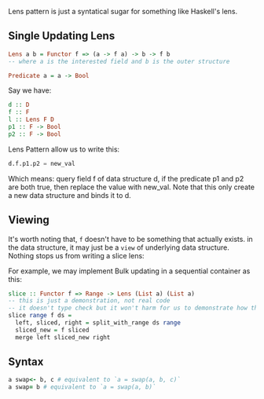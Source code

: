 Lens pattern is just a syntatical sugar for something like Haskell's lens.

## Single Updating Lens

```haskell
Lens a b = Functor f => (a -> f a) -> b -> f b
-- where a is the interested field and b is the outer structure

Predicate a = a -> Bool
```
Say we have:
<!-- a data structure `d`, and an interested field `f`, a lense `l` of type `Lens f d`, and a predicate `p` of type `` -->
```haskell
d :: D
f :: F
l :: Lens F D
p1 :: F -> Bool
p2 :: F -> Bool
```
Lens Pattern allow us to write this:
```python
d.f.p1.p2 = new_val

```
Which means: query field f of data structure d, if the predicate p1 and p2 are both true, then replace the value with new_val. Note that this only create a new data structure and binds it to d.

## Viewing

It's worth noting that, `f` doesn't have to be something that actually exists.
in the data structure, it may just be a `view` of underlying data structure. Nothing stops us from writing a slice lens:

For example, we may implement Bulk updating in a sequential container as this:

```haskell
slice :: Functor f => Range -> Lens (List a) (List a)
-- this is just a demonstration, not real code 
-- it doesn't type check but it won't harm for us to demonstrate how this works.
slice range f ds = 
  left, sliced, right = split_with_range ds range
  sliced_new = f sliced
  merge left sliced_new right
```

## Syntax

```ruby
a swap<- b, c # equivalent to `a = swap(a, b, c)`
a swap= b # equivalent to `a = swap(a, b)`
```
